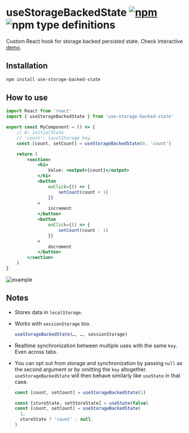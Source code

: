 # useStorageBackedState [![npm](https://img.shields.io/npm/v/use-storage-backed-state.svg)](https://www.npmjs.com/package/use-storage-backed-state) ![npm type definitions](https://img.shields.io/npm/types/use-storage-backed-state.svg)

Custom React hook for storage backed persisted state. Check interactive [demo](http://filipchalupa.cz/use-storage-backed-state/).

## Installation

```bash
npm install use-storage-backed-state
```

## How to use

```jsx
import React from 'react'
import { useStorageBackedState } from 'use-storage-backed-state'

export const MyComponent = () => {
	// 0: initialState
	// 'count': localStorage key
	const [count, setCount] = useStorageBackedState(0, 'count')

	return (
		<section>
			<h1>
				Value: <output>{count}</output>
			</h1>
			<button
				onClick={() => {
					setCount(count + 1)
				}}
			>
				increment
			</button>
			<button
				onClick={() => {
					setCount(count - 1)
				}}
			>
				decrement
			</button>
		</section>
	)
}
```

![example](https://raw.githubusercontent.com/FilipChalupa/use-storage-backed-state/HEAD/screencast.gif)

## Notes

- Stores data in `localStorage`.

- Works with `sessionStorage` too.

  ```jsx
  useStorageBackedState(…, …, sessionStorage)
  ```

- Realtime synchronization between multiple uses with the same `key`. Even across tabs.

- You can opt out from storage and synchronization by passing `null` as the second argument or by omitting the `key` altogether. `useStorageBackedState` will then behave similarly like `useState` in that case.

  ```jsx
  const [count, setCount] = useStorageBackedState(1)
  ```

  ```jsx
  const [storeState, setStoreState] = useState(false)
  const [count, setCount] = useStorageBackedState(
  	1,
  	storeState ? 'count' : null,
  )
  ```
